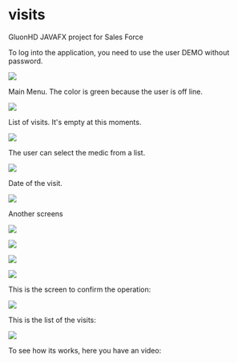 # visits
GluonHD JAVAFX project for Sales Force

To log into the application, you need to use the user DEMO without password.

![]({{site.baseurl}}images/I01.png)

Main Menu. The color is green because the user is off line.

![]({{site.baseurl}}/images/I02.png)

List of visits. It's empty at this moments.

![]({{site.baseurl}}/images/I03.png)

The user can select the medic from a list.

![]({{site.baseurl}}/images/I04.png)

Date of the visit.

![]({{site.baseurl}}/images/I05.png)

Another screens

![]({{site.baseurl}}/images/I06.png)

![]({{site.baseurl}}/images/I07.png)

![]({{site.baseurl}}/images/I08.png)

![]({{site.baseurl}}/images/I09.png)

This is the screen to confirm the operation:

![]({{site.baseurl}}/images/I10.png)

This is the list of the visits:

![]({{site.baseurl}}/images/I11.png)

To see how its works, here you have an video:











